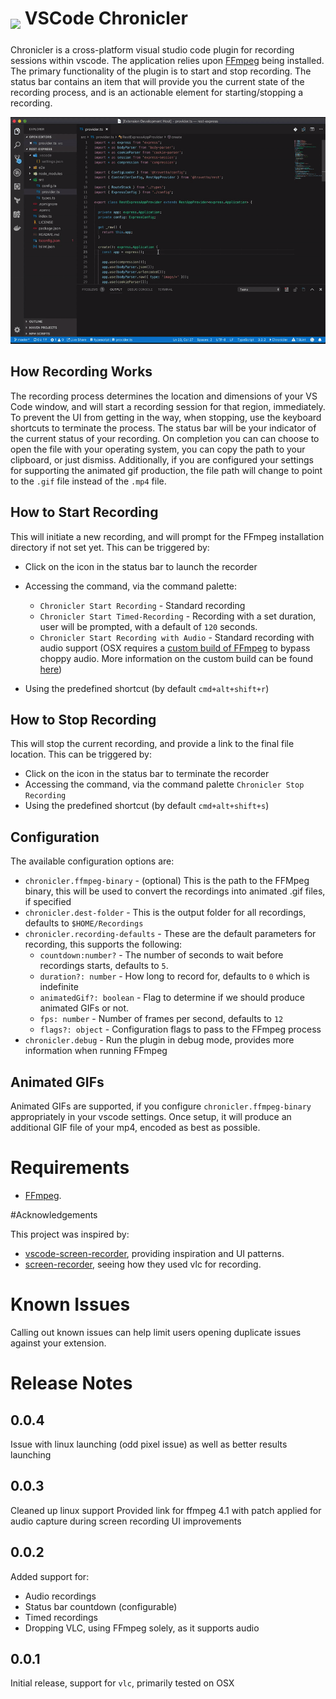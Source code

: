 <h1>
  <sub><img src="https://github.com/arciisine/vscode-chronicler/raw/master/images/logo.png" height="40"></sub>
  VSCode Chronicler
</h1>

Chronicler is a cross-platform visual studio code plugin for recording sessions within vscode. The application relies upon [FFmpeg](https://www.ffmpeg.org/) being installed. The primary functionality of the plugin is to start and stop recording. The status bar contains an item that will provide you the current state of the recording process, and is an actionable element for starting/stopping a recording.

![Screen Capture in Action](./images/screencast-small.gif)

## How Recording Works
The recording process determines the location and dimensions of your VS Code window, and will start a recording session for that region, immediately.  To prevent the UI from getting in the way, when stopping, use the keyboard shortcuts to terminate the process. The status bar will be your indicator of the current status of your recording.  On completion you can can choose to open the file with your operating system, you can copy the path to your clipboard, or just dismiss.  Additionally, if you are configured your settings for supporting the animated gif production, the file path  will change to point to the `.gif` file instead of the `.mp4` file.

## How to Start Recording
This will initiate a new recording, and will prompt for the FFmpeg installation directory if not set yet.  This can be triggered by:
* Click on the icon in the status bar to launch the recorder
* Accessing the command, via the command palette:
   - `Chronicler Start Recording` - Standard recording
   - `Chronicler Start Timed-Recording` - Recording with a set duration, user will be prompted, with a default of `120` seconds.
   - `Chronicler Start Recording with Audio` - Standard recording with audio support (OSX requires a [custom build of FFmpeg](https://github.com/arciisine/vscode-chronicler/binaries/osx/ffmpeg) to bypass choppy audio.  More information on the custom build can be found [here](https://trac.ffmpeg.org/ticket/4513))

* Using the predefined shortcut (by default `cmd+alt+shift+r`)

## How to Stop Recording 
This will stop the current recording, and provide a link to the final file location.  This can be triggered by:
* Click on the icon in the status bar to terminate the recorder
* Accessing the command, via the command palette `Chronicler Stop Recording`
* Using the predefined shortcut (by default `cmd+alt+shift+s`)

## Configuration
The available configuration options are:
* `chronicler.ffmpeg-binary` - (optional) This is the path to the FFMpeg binary, this will be used to convert the recordings into animated .gif files, if specified
* `chronicler.dest-folder` - This is the output folder for all recordings, defaults to `$HOME/Recordings`
* `chronicler.recording-defaults` - These are the default parameters for recording, this supports the following:
  * `countdown:number?` - The number of seconds to wait before recordings starts, defaults to `5`.
  * `duration?: number` - How long to record for, defaults to `0` which is indefinite
  * `animatedGif?: boolean` - Flag to determine if we should produce animated GIFs or not.
  * `fps: number` - Number of frames per second, defaults to `12`
  * `flags?: object` - Configuration flags to pass to the FFmpeg process 
* `chronicler.debug` - Run the plugin in debug mode, provides more information when running FFmpeg

## Animated GIFs

Animated GIFs are supported, if you configure `chronicler.ffmpeg-binary` appropriately in your vscode settings.  Once setup, it will produce an additional GIF file of your mp4, encoded as best as possible.

# Requirements

* [FFmpeg](https://www.ffmpeg.org/download.html).

#Acknowledgements

This project was inspired by:
* [vscode-screen-recorder](https://github.com/wk-j/vscode-screen-recorder), providing inspiration and UI patterns.
* [screen-recorder](https://github.com/131/screen-recorder), seeing how they used vlc for recording. 

# Known Issues

Calling out known issues can help limit users opening duplicate issues against your extension.

# Release Notes

## 0.0.4
Issue with linux launching (odd pixel issue) as  well as better results launching

## 0.0.3
Cleaned up linux support
Provided link for ffmpeg 4.1 with patch applied for audio capture during screen recording
UI improvements

## 0.0.2
Added support for:
* Audio recordings
* Status bar countdown (configurable)
* Timed recordings
* Dropping VLC, using FFmpeg solely, as it supports audio

## 0.0.1
Initial release, support for `vlc`, primarily tested on OSX